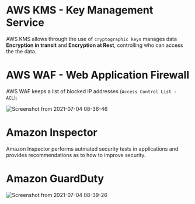 # AWS KMS - Key Management Service

AWS KMS allows through the use of `cryptographic keys` manages data **Encryption in transit** and **Encryption at Rest**, controlling who can access the the data.

# AWS WAF - Web Application Firewall

AWS WAF keeps a list of blocked IP addresses (`Access Control List - ACL`):

![Screenshot from 2021-07-04 08-36-46](https://user-images.githubusercontent.com/73107656/124377251-fcdbad80-dca2-11eb-923b-c0ad037ea119.png)

# Amazon Inspector

Amazon Inspector performs autmated security tests in applications and provides recommendations as to how to improve security.

# Amazon GuardDuty

![Screenshot from 2021-07-04 08-39-26](https://user-images.githubusercontent.com/73107656/124377331-5b089080-dca3-11eb-96cb-58c567819241.png)
